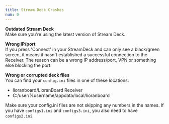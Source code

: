 ```yaml
---
title: Stream Deck Crashes
num: 0
---
```


**Outdated Stream Deck**\
Make sure you're using the latest version of Stream Deck. 

**Wrong IP/port**\
If you press 'Connect' in your StreamDeck and can only see a black/green screen, it means it hasn't established a successful connection to the Receiver. The reason can be a wrong IP address/port, VPN or something else blocking the port.

**Wrong or corrupted deck files**\
You can find your `config.ini` files in one of these locations: 
- lioranboard/LioranBoard Receiver
- C:/user/%username/appdata/local/lioranboard

Make sure your config.ini files are not skipping any numbers in the names. If you have `configs1.ini` and `configs3.ini`, you also need to have `configs2.ini`.
